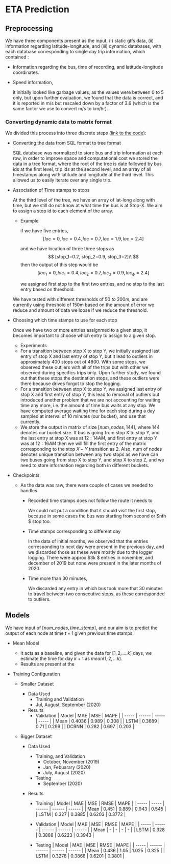 # ETA Prediction



## Preprocessing

We have three components present as the input, (i) static gtfs data, (ii) information regarding latitude-longitude, and (iii) dynamic databases, with each database corresponding to single day trip information, which contained : 
- Information regarding the bus, time of recording, and latitude-longitude coordinates.
- Speed information, 

   it initially looked like garbage values, as the values were between 0 to 5 only, but upon further evaluation, we found that the data is correct, and it is reported in m/s but rescaled down by a factor of 3.6 (which is the same factor we use to convert m/s to km/hr).

### Converting dynamic data to matrix format
We divided this process into three discrete steps ([link to the code](https://github.com/kdhingra307/ETA-prediction)):

- Converting the data from SQL format to tree format
  
    SQL database was normalized to store bus and trip information at each row, in order to improve space and computational cost we stored the data in a tree format, where the root of the tree is date followed by bus ids at the first level, trip ids at the second level, and an array of all timestamps along with latitude and longitude at the third level. This allowed us to easily iterate over any single trip.

- Association of Time stamps to stops

   At the third level of the tree, we have an array of lat-long along with time, but we still do not know at what time the bus is at Stop-X. We aim to assign a stop id to each element of the array.
    - Example

        if we have five entries, 
        $$
        [loc=0, loc=0.4, loc=0.7, loc=1.9, loc=2.4]
        $$
        
        
        and we have location of three three stops as
        $$
        [stop_1=0.2, stop_2=0.9, stop_3=2]\\
        $$
        then the output of this step would be 
        $$
        [loc_1=0, loc_1=0.4, loc_2=0.7, loc_3=0.9, loc_\phi=2.4]
        $$
        
        
        we assigned first stop to the first two entries, and no stop to the last entry based on threshold.
   
   We have tested with different thresholds of $50\ to\ 200m$, and are currently using threshold of 150m based on the amount of error we reduce and amount of data we loose if we reduce the threshold.
   
   
   
- Choosing which time stamps to use for each stop

   Once we have two or more entries assignmed to a given stop, it becomes important to choose which entry to assign to a given stop.

   -  Experiments
     - For a transition between stop X to stop Y, we initially assigned last entry of stop X and last entry of stop Y, but it lead to outliers in approximately 400 stops out of 4800. With some stops, we observed these outliers with all of the trips but with other we observed during specifics trips only. Upon further study, we found out that these stops the destination stops, and these outliers were there because drives forgot to stop the logging.
     - For a transition between stop X to stop Y, we assigned last entry of stop X and first entry of stop Y, this lead to removal of outliers but introduced another problem that we are not accounting for waiting time any more, i.e. the amount of time bus waits at any stop. We have computed average waiting time for each stop during a day sampled at interval of 10 minutes (our bucket), and use that currently.
   - We store the output in matrix of size $[num\_nodes, 144]$, where 144 denotes our bucket size. If bus is going from stop X to stop Y, and the last entry at stop X was at $12:14AM$, and first entry at stop Y was at $12:16AM$ then we will fill the first entry of the matrix corresponding to the stop $X-Y$ transition as 2. Also, num of nodes denotes unique transition between any two stops as we have can two buses going from stop X to stop Y, and stop X to stop Z, and we need to store information regarding both in different buckets.

- Checkpoints

   - As the data was raw, there were couple of cases we needed to handles

      - Recorded time stamps does not follow the route it needs to

         We could not put a condition that it should visit the first stop, because in some cases the bus was starting from second or $nth $ stop too. 

      - Time stamps corresponding to different day

         In the data of initial months, we observed that the entries corresponding to next day were present in the previous day, and we discarded those as these were mostly due to the logger logging. There were approx $3k $ entries in november, and december of 2019 but none were present in the later months of 2020.

      - Time more than 30 minutes,

         We discarded any entry in which bus took more that 30 minutes to travel between two consecutive stops, as these corresponded to outliers.



## Models

We have input of $[num\_nodes, time\_stamp]$, and our aim is to predict the output of each node at time $t+1$ given previous time stamps.

- Mean Model
  - It acts as a baseline, and given the data for $[1, 2, ....k]$ days, we estimate the time for day $k+1$ as $mean(1, 2, ...k)$.
  - Results are present at the 



- Training Configuration
    - Smaller Dataset
        - Data Used
            - Training and Validation
            - Jul, August, September (2020)
        - Results
          - Validation
            | Model | MAE    | MSE   | MAPE  |
            | ----- | ------ | ----- | ----- |
            | Mean  | 0.4036 | 0.989 | 0.308 |
            | LSTM  | 0.3689 | 0.71  | 0.299 |
            | DCRNN | 0.282  | 0.697 | 0.203 |

    - Bigger Dataset

        - Data Used

          - Training, and Validation
              - October, November (2019)
              - Jan, Febuarary (2020)
              - July, August (2020)
          - Testing
              - September (2020)

        - Results

            - Training
               | Model | MAE   | MSE    | RMSE   | MAPE   |
               | ----- | ----- | ------ | ------ | ------ |
               | Mean  | 0.451 | 0.889  | 0.943  | 0.545  |
               | LSTM  | 0.327 | 0.3885 | 0.6203 | 0.3772 |

            - Validation
               | Model | MAE    | MSE    | RMSE   | MAPE   |
               | ----- | ------ | ------ | ------ | ------ |
               | Mean  | -      | -      | -      | -      |
               | LSTM  | 0.328  | 0.3888 | 0.6223 | 0.3943 |

            - Testing
               | Model | MAE    | MSE    | RMSE   | MAPE   |
               | ----- | ------ | ------ | ------ | ------ |
               | Mean  | 0.436  | 1.05   | 1.025  | 0.325  |
               | LSTM  | 0.3278 | 0.3868 | 0.6201 | 0.3801 |